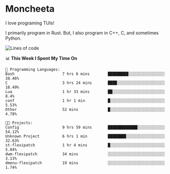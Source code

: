 # Moncheeta

I love programing TUIs!

I primarily program in Rust. But, I also program in C++, C, and sometimes Python.

<!--START_SECTION:waka-->
![Lines of code](https://img.shields.io/badge/From%20Hello%20World%20I%27ve%20Written--16%20Thousand%20lines%20of%20code-blue)

📊 **This Week I Spent My Time On** 

```text
💬 Programming Languages: 
Bash                     7 hrs 6 mins        █████████░░░░░░░░░░░░░░░░   38.46% 
C                        3 hrs 24 mins       ████░░░░░░░░░░░░░░░░░░░░░   18.49% 
Lua                      1 hr 33 mins        ██░░░░░░░░░░░░░░░░░░░░░░░   8.4% 
conf                     1 hr 1 min          █░░░░░░░░░░░░░░░░░░░░░░░░   5.53% 
Other                    52 mins             █░░░░░░░░░░░░░░░░░░░░░░░░   4.78%

🐱‍💻 Projects: 
Config                   9 hrs 59 mins       █████████████░░░░░░░░░░░░   54.12% 
Unknown Project          6 hrs 1 min         ████████░░░░░░░░░░░░░░░░░   32.63% 
st-flexipatch            1 hr 4 mins         █░░░░░░░░░░░░░░░░░░░░░░░░   5.84% 
dwm-flexipatch           34 mins             ░░░░░░░░░░░░░░░░░░░░░░░░░   3.13% 
dmenu-flexipatch         19 mins             ░░░░░░░░░░░░░░░░░░░░░░░░░   1.74%

```


<!--END_SECTION:waka-->
